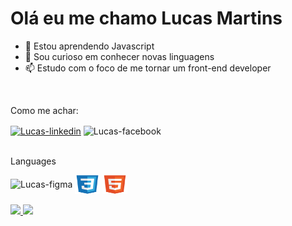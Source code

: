 # Olá eu me chamo Lucas Martins
  
- 🌱 Estou aprendendo Javascript
- 🤔 Sou curioso em conhecer novas linguagens
- 📫  Estudo com o foco de me tornar um front-end developer
<div><br>
   <p>Como me achar:</p>
   <a href="https://www.linkedin.com/in/lucas-martins-2a4743201"><img align="center" alt="Lucas-linkedin" height="30" width="40" src="https://cdn.jsdelivr.net/gh/devicons/devicon/icons/linkedin/linkedin-original.svg" /></a>
   <img align="center" alt= "Lucas-facebook" height= "30" width= "40" src="https://cdn.jsdelivr.net/gh/devicons/devicon/icons/facebook/facebook-original.svg"/>      
</div>
<div><br>
  <p>Languages</p>
  <img align="center" alt="Lucas-figma" height="30" width="40" src="https://cdn.jsdelivr.net/gh/devicons/devicon/icons/figma/figma-original.svg" />
  <img align="center" alt="Lucas-CSS" height="30" width="40" src="https://raw.githubusercontent.com/devicons/devicon/master/icons/css3/css3-original.svg">
  <img align="center" alt="Lucas-HTML" height="30" width="40" src="https://raw.githubusercontent.com/devicons/devicon/master/icons/html5/html5-original.svg">
</div>

<div><br>
  <a href="https://github.com/MartinsQueiroz">
  <img height="140em" src="https://github-readme-stats.vercel.app/api?username=MartinsQueiroz&show_icons=true&theme=white&include_all_commits=true&count_private=true"/>
  <img height="140em" src="https://github-readme-stats.vercel.app/api/top-langs/?username=MartinsQueiroz&layout=compact&langs_count=7&theme=white"/>
</div>


          
